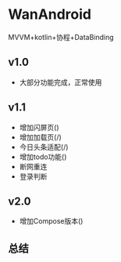 # WanAndroid
MVVM+kotlin+协程+DataBinding

## v1.0
- 大部分功能完成，正常使用

## v1.1
- 增加闪屏页()
- 增加加载页(/)
- 今日头条适配(/)
- 增加todo功能()
- 断网重连
- 登录判断

## v2.0
- 增加Compose版本()

## 总结
